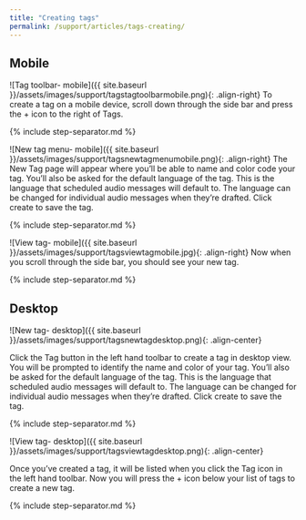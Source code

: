 ```yaml
---
title: "Creating tags"
permalink: /support/articles/tags-creating/
---
```


## Mobile

![Tag toolbar- mobile]({{ site.baseurl }}/assets/images/support/tagstagtoolbarmobile.png){: .align-right} To create a tag on a mobile device, scroll down through the side bar and press the + icon to the right of Tags.

{% include step-separator.md %}

![New tag menu- mobile]({{ site.baseurl }}/assets/images/support/tagsnewtagmenumobile.png){: .align-right} The New Tag page will appear where you’ll be able to name and color code your tag. You’ll also be asked for the default language of the tag. This is the language that scheduled audio messages will default to. The language can be changed for individual audio messages when they’re drafted. Click create to save the tag.

{% include step-separator.md %}

![View tag- mobile]({{ site.baseurl }}/assets/images/support/tagsviewtagmobile.jpg){: .align-right} Now when you scroll through the side bar, you should see your new tag.

{% include step-separator.md %}

## Desktop

![New tag- desktop]({{ site.baseurl }}/assets/images/support/tagsnewtagdesktop.png){: .align-center}

Click the Tag button in the left hand toolbar to create a tag in desktop view. You will be prompted to identify the name and color of your tag. You’ll also be asked for the default language of the tag. This is the language that scheduled audio messages will default to. The language can be changed for individual audio messages when they’re drafted. Click create to save the tag.

{% include step-separator.md %}

![View tag- desktop]({{ site.baseurl }}/assets/images/support/tagsviewtagdesktop.png){: .align-center}

Once you’ve created a tag, it will be listed when you click the Tag icon in the left hand toolbar. Now you will press the + icon below your list of tags to create a new tag.

{% include step-separator.md %}
